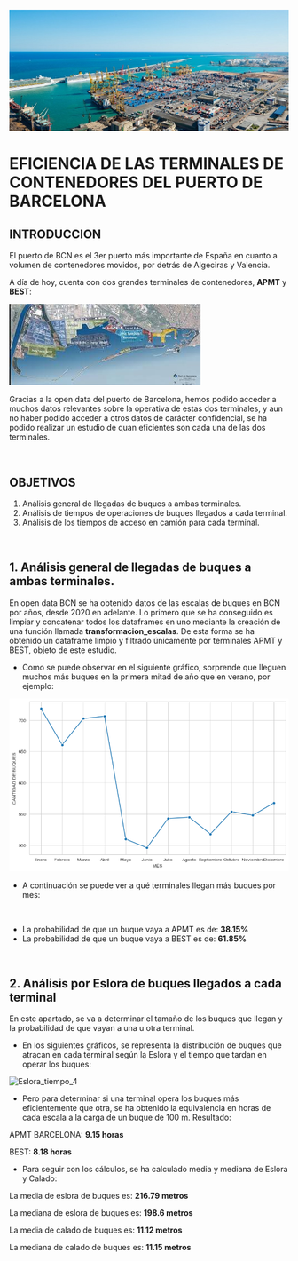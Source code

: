 ![Imagen puerto de BCN](https://github.com/Xavi1250/BCN_terminals_project/blob/main/Imagenes/Puerto-BCN.jpg)
# EFICIENCIA DE LAS TERMINALES DE CONTENEDORES DEL PUERTO DE BARCELONA


## INTRODUCCION

El puerto de BCN es el 3er puerto más importante de España en cuanto a volumen de contenedores movidos, por detrás de Algeciras y Valencia.

A día de hoy, cuenta con dos grandes terminales de contenedores, **APMT** y **BEST**:
          
![Terminales](https://github.com/Xavi1250/BCN_terminals_project/blob/main/Imagenes/Terminales.jpeg)

Gracias a la open data del puerto de Barcelona, hemos podido acceder a muchos datos relevantes sobre la operativa de estas dos terminales, y aun no haber podido acceder a otros datos de carácter confidencial, se ha podido realizar un estudio de quan eficientes son cada una de las dos terminales.

&nbsp;

## OBJETIVOS

1. Análisis general de llegadas de buques a ambas terminales.
2. Análisis de tiempos de operaciones de buques llegados a cada terminal.
3. Análisis de los tiempos de acceso en camión para cada terminal.

&nbsp;

## 1. Análisis general de llegadas de buques a ambas terminales.
En open data BCN se ha obtenido datos de las escalas de buques en BCN por años, desde 2020 en adelante. Lo primero que se ha conseguido es limpiar y concatenar todos los dataframes en uno mediante la creación de una función llamada **transformacion_escalas**. De esta forma se ha obtenido un dataframe limpio y filtrado únicamente por terminales APMT y BEST, objeto de este estudio.


- Como se puede observar en el siguiente gráfico, sorprende que lleguen muchos más buques en la primera mitad de año que en verano, por ejemplo:

![Llegadas por meses](https://github.com/Xavi1250/BCN_terminals_project/blob/main/Imagenes/Llegadas_buques_meses.png)


- A continuación se puede ver a qué terminales llegan más buques por mes:

![]()

- La probabilidad de que un buque vaya a APMT es de: **38.15%**
- La probabilidad de que un buque vaya a BEST es de: **61.85%**

&nbsp;

## 2. Análisis por Eslora de buques llegados a cada terminal
En este apartado, se va a determinar el tamaño de los buques que llegan y la probabilidad de que vayan a una u otra terminal.

- En los siguientes gráficos, se representa la distribución de buques que atracan en cada terminal según la Eslora y el tiempo que tardan en operar los buques:

![Eslora_tiempo_4]()

- Pero para determinar si una terminal opera los buques más eficientemente que otra, se ha obtenido la equivalencia en horas de cada escala a la carga de un buque de 100 m. Resultado:

APMT BARCELONA:    **9.15 horas**

BEST:              **8.18 horas**

- Para seguir con los cálculos, se ha calculado media y mediana de Eslora y Calado:

La media de eslora de buques es: **216.79 metros**

La mediana de eslora de buques es: **198.6 metros**

La media de calado de buques es: **11.12 metros**

La mediana de calado de buques es: **11.15 metros**






